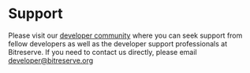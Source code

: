 # Support

Please visit our <a href="https://groups.google.com/forum/#!forum/bitreserve-dev">developer community</a> where you can seek support from fellow developers as well as the developer support professionals at Bitreserve. If you need to contact us directly, please email <a href="mailto:developer@bitreserve.org?Subject=Help%20Me" target="_top">developer@bitreserve.org</a>

<br>
<br>
<br>
<br>
<br>
<br>
<br>
<br>
<br>
<br>
<br>
<br>
<br>
<br>
<br>
<br>
<br>
<br>
<br>
<br>
<br>
<br>
<br>
<br>
